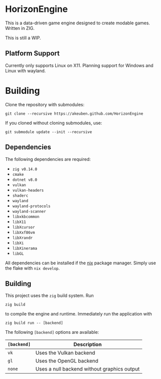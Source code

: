 # HorizonEngine
This is a data-driven game engine designed to create modable games. Written in ZIG.

This is still a WIP.

## Platform Support
Currently only supports Linux on X11. Planning support for Windows and Linux with wayland.

# Building
Clone the repository with submodules:
```
git clone --recursive https://akeuben.github.com/HorizonEngine
```

If you cloned without cloning submodules, use:
```
git submodule update --init --recursive
```
## Dependencies
The following dependencies are required:

- `zig v0.14.0`
- `cmake`
- `dotnet v8.0`
- `vulkan`
- `vulkan-headers`
- `shaderc`
- `wayland`
- `wayland-protocols`
- `wayland-scanner`
- `libxkbcommon`
- `libX11`
- `libXcursor`
- `libXxf86vm`
- `libXrandr`
- `libXi`
- `libXinerama`
- `libGL`

All dependencies can be installed if the [nix](https://nixos.org) package manager.
Simply use the flake with `nix develop`.

## Building 
This project uses the `zig` build system. Run 
```
zig build
```
to compile the engine and runtime. Immediately run the application with 
```
zig build run -- [backend]
```

The following `[backend]` options are available:

| `[backend]` | Description                                                        |
|-------------|--------------------------------------------------------------------|
| `vk`        | Uses the Vulkan backend                                            |
| `gl`        | Uses the OpenGL backend                                            |
| `none`      | Uses a null backend without graphics output                        |
